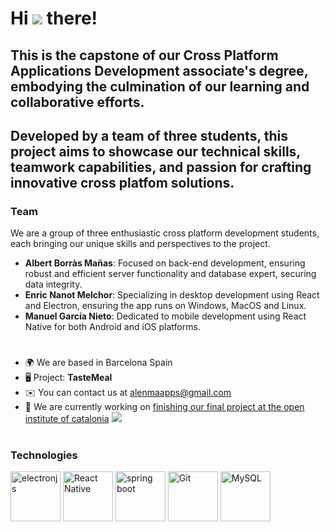 <!--
**AlEnMa3Apps/AlEnMa3Apps** is a ✨ _special_ ✨ repository because its `README.md` (this file) appears on your GitHub profile.

Here are some ideas to get you started:

- 🔭 I’m currently working on ...
- 🌱 I’m currently learning ...
- 👯 I’m looking to collaborate on ...
- 🤔 I’m looking for help with ...
- 💬 Ask me about ...
- 📫 How to reach me: ...
- 😄 Pronouns: ...
- ⚡ Fun fact: ...
-->

# Hi ![](https://user-images.githubusercontent.com/18350557/176309783-0785949b-9127-417c-8b55-ab5a4333674e.gif) there!

## This is the capstone of our Cross Platform Applications Development associate's degree, embodying the culmination of our learning and collaborative efforts.  
## Developed by a team of three students, this project aims to showcase our technical skills, teamwork capabilities, and passion for crafting innovative cross platfom solutions.


### Team

We are a group of three enthusiastic cross platform development students, each bringing our unique skills and perspectives to the project.

- **Albert Borràs Mañas**: Focused on back-end development, ensuring robust and efficient server functionality and database expert, securing data integrity.
- **Enric Nanot Melchor**: Specializing in desktop development using React and Electron, ensuring the app runs on Windows, MacOS and Linux.
- **Manuel García Nieto**: Dedicated to mobile development using React Native for both Android and iOS platforms.

# 

* 🌍  We are based in Barcelona  Spain
* 🖥️  Project: **TasteMeal**
* ✉️  You can contact us at [alenmaapps@gmail.com](mailto:alenmaapps@gmail.com)
* 🚀  We are currently working on [finishing our final project at the open institute of catalonia](https://ioc.xtec.cat/educacio/)
![](https://triafutur.terrassa.cat/wp-content/uploads/2021/03/Logo_ioc.jpg)

#

### Technologies

<p align="left">
<a href="https://www.electronjs.org/" target="_blank" rel="noreferrer"><img src="https://www.vectorlogo.zone/logos/electronjs/electronjs-icon.svg" width="80" height="80" alt="electronjs" /></a>
<a href="https://reactnative.dev/" target="_blank" rel="noreferrer"><img src="https://raw.githubusercontent.com/danielcranney/readme-generator/main/public/icons/skills/react-colored.svg" width="80" height="80" alt="React Native" /></a>
<a href="https://spring.io/" target="_blank" rel="noreferrer"> <img src="https://www.vectorlogo.zone/logos/springio/springio-icon.svg" alt="spring boot" width="80" height="80"/></a>
<a href="https://git-scm.com/" target="_blank" rel="noreferrer"><img src="https://raw.githubusercontent.com/danielcranney/readme-generator/main/public/icons/skills/git-colored.svg" width="80" height="80" alt="Git" /></a>
<a href="https://www.mysql.com/" target="_blank" rel="noreferrer"><img src="https://raw.githubusercontent.com/danielcranney/readme-generator/main/public/icons/skills/mysql-colored.svg" width="80" height="80" alt="MySQL" /></a>
</p>
